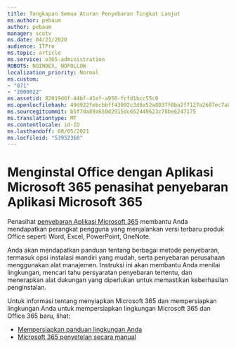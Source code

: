 ```yaml
---
title: Tangkapan Semua Aturan Penyebaran Tingkat Lanjut
ms.author: pebaum
author: pebaum
manager: scotv
ms.date: 04/21/2020
audience: ITPro
ms.topic: article
ms.service: o365-administration
ROBOTS: NOINDEX, NOFOLLOW
localization_priority: Normal
ms.custom:
- "871"
- "2000022"
ms.assetid: 82019d6f-44bf-41ef-a950-fcfd1bcc55c0
ms.openlocfilehash: 49d922febcbbff43092c3d8a52a8037f8ba2f7127a2687ec7a85094c76e63400
ms.sourcegitcommit: b5f7da89a650d2915dc652449623c78be6247175
ms.translationtype: MT
ms.contentlocale: id-ID
ms.lasthandoff: 08/05/2021
ms.locfileid: "53952360"
---
```

# <a name="install-office-with-the-microsoft-365-apps-deployment-advisor"></a>Menginstal Office dengan Aplikasi Microsoft 365 penasihat penyebaran Aplikasi Microsoft 365

Penasihat [penyebaran Aplikasi Microsoft 365](https://go.microsoft.com/fwlink/?linkid=2145748) membantu Anda mendapatkan perangkat pengguna yang menjalankan versi terbaru produk Office seperti Word, Excel, PowerPoint, OneNote.
  
Anda akan mendapatkan panduan tentang berbagai metode penyebaran, termasuk opsi instalasi mandiri yang mudah, serta penyebaran perusahaan menggunakan alat manajemen. Instruksi ini akan membantu Anda menilai lingkungan, mencari tahu persyaratan penyebaran tertentu, dan menerapkan alat dukungan yang diperlukan untuk memastikan keberhasilan penginstalan.
  
Untuk informasi tentang menyiapkan Microsoft 365 dan mempersiapkan lingkungan Anda untuk mempersiapkan lingkungan Microsoft 365 dan Office 365 baru, lihat:

- [Mempersiapkan panduan lingkungan Anda](https://go.microsoft.com/fwlink/?linkid=2005213)
- [Microsoft 365 penyetelan secara manual](https://go.microsoft.com/fwlink/?linkid=2072646)
